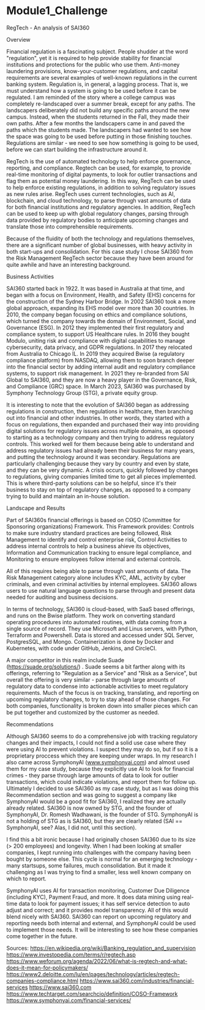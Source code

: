 # Module1_Challenge

RegTech - An analysis of SAI360

Overview

Financial regulation is a fascinating subject.  People shudder at the word "regulation", yet it is required to help provide stability for financial institutions and protections for the public who use them.   Anti-money laundering provisions, know-your-customer regulations, and capital requirements are several examples of well-known regulations in the current banking system.  Regulation is, in general, a lagging process.  That is, we must understand how a system is going to be used before it can be regulated.   I am reminded of the story where a college campus was completely re-landscaped over a summer break, except for any paths.  The landscapers deliberately did not build any specific paths around the new campus.  Instead, when the students returned in the Fall, they made their own paths.  After a few months the landscapers came in and paved the paths which the students made.  The landscapers had wanted to see how the space was going to be used before putting in those finishing touches.  Regulations are similar - we need to see how something is going to be used, before we can start building the infrastructure around it.

RegTech is the use of automated technology to help enforce governance, reporting, and compliance.  Regtech can be used, for example, to provide real-time monitoring of digital payments, to look for outlier transactions and flag them as potential money laundering. In this way, RegTech can be used to help enforce existing regulations, in addition to solving regulatory issues as new rules arise.   RegTech uses current technologies, such as AI, blockchain, and cloud technology, to parse through vast amounts of data for both financial institutions and regulatory agencies.  In addition, RegTech can be used to keep up with global regulatory changes, parsing through data provided by regulatory bodies to anticipate upcoming changes and translate those into comprehensible requirements.

Because of the fluidity of both the technology and regulations themselves, there are a significant number of global businesses, with heavy activity in both start-ups and consolidation.  For this case study I chose SAI360 from the Risk Management RegTech sector because they have been around for quite awhile and have an interesting background.

Business Activities 

SAI360 started back in 1922.  It was based in Australia at that time, and began with a focus on Environment, Health, and Safety (EHS) concerns for the construction of the Sydney Harbor Bridge.  In 2002 SAI360 took a more global approach, expanding its EHS model over more than 30 countries.  In 2010, the company began focusing on ethics and compliance solutions, which turned the company towards the domain of Environment, Social, and Governance (ESG).  In 2012 they implemented their first regulatory and compliance system, to support US Healthcare rules.  In 2016 they bought Modulo, uniting risk and compliance with digital capabilities to manage cybersecurity, data privacy, and GDPR regulations.  In 2017 they relocated from Australia to Chicago IL.  In 2019 they acquired Bwise (a regulatory compliance platform) from NASDAQ, allowing them to soon branch deeper into the financial sector by adding internal audit and regulatory compliance systems, to support risk management.  In 2021 they re-branded from SAI Global to SAI360, and they are now a heavy player in the Governance, Risk, and Compliance (GRC) space.  In March 2023, SAI360 was purchased by Symphony Technology Group (STG), a private equity group.

It is interesting to  note that the evolution of SAI360 began as addressing regulations in construction, then regulations in healthcare, then branching out into financial and other industries.  In other words, they started with a focus on regulations, then expanded and purchased their way into providing digital solutions for regulatory issues across multiple domains, as opposed to starting as a technology company and then trying to address regulatory controls.  This worked well for them because being able to understand and address regulatory issues had already been their business for many years, and putting the technology around it was secondary.  Regulations are particularly challenging because they vary by country and even by state, and they can be very dynamic.  A crisis occurs, quickly followed by changes to regulations, giving companies limited time to get all pieces implemented.  This is where third-party solutions can be so helpful, since it's their business to stay on top of regulatory changes, as opposed to a company trying to build and maintain an in-house solution.

Landscape and Results

Part of SAI360s financial offerings is based on COSO (Committee for Sponsoring organizations) Framework.  This Framework provides: Controls to make sure industry standard practices are being followed, Risk Management to identify and control enterprise risk, Control Activities to address internal controls to help a business ahieve its objectives, Information and Communication tracking to ensure legal compliance, and Monitoring to ensure employees follow internal and external controls.

All of this requires being able to parse through vast amounts of data.  The Risk Management category alone includes KYC, AML, activity by cyber criminals, and even criminal activities by internal employees.  SAI360 allows users to use natural language questions to parse through and present data needed for auditing and business decisions.  

In terms of technology, SAI360 is cloud-based, with SaaS based offerings, and runs on the Bwise platform.  They work on converting standard operating procedures into automated routines, with data coming from a single source of record.  They use Microsoft and Linus servers, with Python, Terraform and Powershell.  Data is stored and accessed under SQL Server, PostgresSQL, and Mongo.  Containerization is done by Docker and Kubernetes, with code under GitHub, Jenkins, and CircleCI.  

A major competitor in this realm include Suade (https://suade.org/solutions/) .  Suade seems a bit farther along with its offerings, referring to "Regulation as a Service" and "Risk as a Service", but overall the offering is very similar - parse through large amounts of regulatory data to condense into actionable activities to meet regulatory requirements.  Much of the focus is on tracking, translating, and reporting on upcoming regulatory changes, to try to stay ahead of those changes.   For both companies, functionality is broken down into smaller pieces which can be put together and customized by the customer as needed.

Recommendations

Although SAI360 seems to do a comprehensive job with tracking regulatory changes and their impacts, I could not find a solid use case where they were using AI to prevent violations.  I suspect they may do so, but if so it is a proprietary proccess which they are keeping under wraps.  In my research I also came across SymphonyAI (www.symphonyai.com) and almost used them for my case study, because they explicitly use AI to look for financial crimes - they parse through large amounts of data to look for outlier transactions, which could indicate violations, and report them for follow up.  Ultimately I decided to use SAI360 as my case study, but as I was doing this Recommendation section and was going to suggest a company like SymphonyAI would be a good fit for SAI360, I realized they are actually already related.  SAI360 is now owned by STG, and the founder of SymphonyAI, Dr. Romesh Wadhawani, is the founder of STG.  SymphonyAI is not a holding of STG as is SAI360, but they are clearly related (SAI == SymphonyAI, see?  Alas, I did not, until this section).  

I find this a bit ironic because I had originally chosen SAI360 due to its size (> 200 employees) and longevity.  When I had been looking at smaller companies, I kept running into challenges with the company having been bought by someone else.  This cycle is normal for an emerging technology - many startsups, some failures, much consolidation.  But it made it challenging as I was trying to find a smaller, less well known company on which to report.

SymphonyAI uses AI for transaction monitoring, Customer Due Diligence (including KYC), Payment Fraud, and more.  It does data mining using real-time data to look for payment issues; it has self service detection to auto adjust and correct; and it provides model transparency.  All of this would blend nicely with SAI360.  SAI360 can report on upcoming regulatory and reporting needs both internal and external, and SymphonyAI could be used to implement those needs.  It will be interesting to see how these companies come together in the future.


Sources:
https://en.wikipedia.org/wiki/Banking_regulation_and_supervision
https://www.investopedia.com/terms/r/regtech.asp
https://www.weforum.org/agenda/2022/06/what-is-regtech-and-what-does-it-mean-for-policymakers/
https://www2.deloitte.com/lu/en/pages/technology/articles/regtech-companies-compliance.html
https://www.sai360.com/industries/financial-services
https://www.sai360.com
https://www.techtarget.com/searchcio/definition/COSO-Framework
https://www.symphonyai.com/financial-services/



